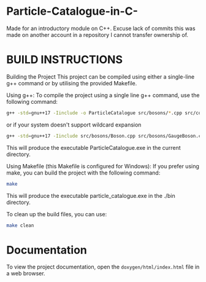 # Particle-Catalogue-in-C-
Made for an introductory module on C++. Excuse lack of commits this was made on another account in a repository I cannot transfer ownership of.

# BUILD INSTRUCTIONS
Building the Project
This project can be compiled using either a single-line g++ command or by utilising the provided Makefile.

Using g++:
To compile the project using a single line g++ command, use the following command:

```bash
g++ -std=gnu++17 -Iinclude -o ParticleCatalogue src/bosons/*.cpp src/core/*.cpp src/fermions/*.cpp src/main/*.cpp src/utilities/*.cpp -mconsole
```

or if your system doesn't support wildcard expansion

```bash
g++ -std=gnu++17 -Iinclude src/bosons/Boson.cpp src/bosons/GaugeBoson.cpp src/bosons/Gluon.cpp src/bosons/HiggsBoson.cpp src/bosons/Photon.cpp src/bosons/WBoson.cpp src/bosons/ZBoson.cpp src/core/FourVector.cpp src/core/Particle.cpp src/core/ParticleContainer.cpp src/fermions/Electron.cpp src/fermions/Fermion.cpp src/fermions/Lepton.cpp src/fermions/Muon.cpp src/fermions/Neutrino.cpp src/fermions/Quark.cpp src/fermions/Tau.cpp src/main/ParticleCatalogue.cpp src/utilities/DecayChannels.cpp src/utilities/DecayUtilities.cpp src/utilities/FactoryUtilities.cpp src/utilities/LeptonUtilities.cpp src/utilities/ParticleUtilities.cpp src/utilities/QuantumNumberVisitor.cpp src/utilities/QuarkUtilities.cpp src/utilities/SharedDecays.cpp -o ParticleCatalogue.exe
```

This will produce the executable ParticleCatalogue.exe in the current directory.

Using Makefile (this Makefile is configured for Windows):
If you prefer using make, you can build the project with the following command:

```bash
make
```

This will produce the executable particle_catalogue.exe in the ./bin directory.

To clean up the build files, you can use:

```bash
make clean
```

# Documentation

To view the project documentation, open the `doxygen/html/index.html` file in a web browser.
